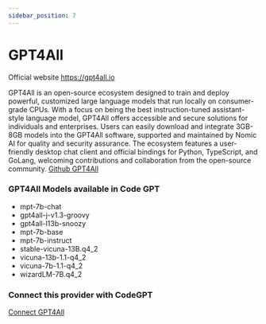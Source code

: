 ```yaml
---
sidebar_position: 7
---
```


# GPT4All

Official website https://gpt4all.io


GPT4All is an open-source ecosystem designed to train and deploy powerful, customized large language models that run locally on consumer-grade CPUs. With a focus on being the best instruction-tuned assistant-style language model, GPT4All offers accessible and secure solutions for individuals and enterprises. Users can easily download and integrate 3GB-8GB models into the GPT4All software, supported and maintained by Nomic AI for quality and security assurance. The ecosystem features a user-friendly desktop chat client and official bindings for Python, TypeScript, and GoLang, welcoming contributions and collaboration from the open-source community. [Github GPT4All](https://github.com/nomic-ai/gpt4all)


### GPT4All Models available in Code GPT

- mpt-7b-chat
- gpt4all-j-v1.3-groovy
- gpt4all-l13b-snoozy
- mpt-7b-base
- mpt-7b-instruct
- stable-vicuna-13B.q4_2
- vicuna-13b-1.1-q4_2
- vicuna-7b-1.1-q4_2
- wizardLM-7B.q4_2


### Connect this provider with CodeGPT

[Connect GPT4All](https://docs.codegpt.co/docs/tutorial-basics/installation#gpt4all)